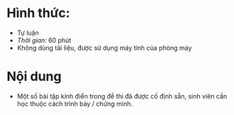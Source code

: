 # Hình thức:
  * Tự luận
  * _Thời gian:_ 60 phút
  * Không dùng tài liệu,  được sử dụng máy tính của phòng máy

# Nội dung
  * Một số bài tập kinh điển trong đề thi đã được cố định sẵn, sinh viên cần học thuộc cách trình bày / chứng minh.

